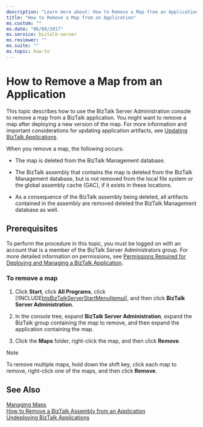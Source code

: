 ```yaml
---
description: "Learn more about: How to Remove a Map from an Application"
title: "How to Remove a Map from an Application"
ms.custom: ""
ms.date: "06/08/2017"
ms.service: biztalk-server
ms.reviewer: ""
ms.suite: ""
ms.topic: how-to
---
```

# How to Remove a Map from an Application
This topic describes how to use the BizTalk Server Administration console to remove a map from a BizTalk application. You might want to remove a map after deploying a new version of the map. For more information and important considerations for updating application artifacts, see [Updating BizTalk Applications](../core/updating-biztalk-applications.md).  
  
 When you remove a map, the following occurs:  
  
-   The map is deleted from the BizTalk Management database.  
  
-   The BizTalk assembly that contains the map is deleted from the BizTalk Management database, but is not removed from the local file system or the global assembly cache (GAC), if it exists in these locations.  
  
-   As a consequence of the BizTalk assembly being deleted, all artifacts contained in the assembly are removed deleted the BizTalk Management database as well.  
  
## Prerequisites  
 To perform the procedure in this topic, you must be logged on with an account that is a member of the BizTalk Server Administrators group. For more detailed information on permissions, see [Permissions Required for Deploying and Managing a BizTalk Application](../core/permissions-required-for-deploying-and-managing-a-biztalk-application.md).  
  
### To remove a map  
  
1. Click **Start**, click **All Programs**, click [!INCLUDE[btsBizTalkServerStartMenuItemui](../includes/btsbiztalkserverstartmenuitemui-md.md)], and then click **BizTalk Server Administration**.  
  
2. In the console tree, expand **BizTalk Server Administration**, expand the BizTalk group containing the map to remove, and then expand the application containing the map.  
  
3. Click the **Maps** folder, right-click the map, and then click **Remove**.  
  
> [!NOTE]
>  To remove multiple maps, hold down the shift key, click each map to remove, right-click one of the maps, and then click **Remove**.  
  
## See Also  
 [Managing Maps](../core/managing-maps.md)   
 [How to Remove a BizTalk Assembly from an Application](../core/how-to-remove-a-biztalk-assembly-from-an-application.md)   
 [Undeploying BizTalk Applications](../core/undeploying-biztalk-applications.md)
